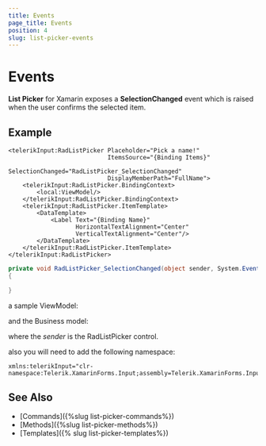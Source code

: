 ```yaml
---
title: Events
page_title: Events
position: 4
slug: list-picker-events
---
```


# Events

**List Picker** for Xamarin exposes a **SelectionChanged** event which is raised when the user confirms the selected item.

## Example

```XAML
<telerikInput:RadListPicker Placeholder="Pick a name!" 
	                        ItemsSource="{Binding Items}" 
	                        SelectionChanged="RadListPicker_SelectionChanged"
	                        DisplayMemberPath="FullName">
    <telerikInput:RadListPicker.BindingContext>
        <local:ViewModel/>
    </telerikInput:RadListPicker.BindingContext>
    <telerikInput:RadListPicker.ItemTemplate>
        <DataTemplate>
            <Label Text="{Binding Name}" 
				   HorizontalTextAlignment="Center" 
				   VerticalTextAlignment="Center"/>
        </DataTemplate>
    </telerikInput:RadListPicker.ItemTemplate>
</telerikInput:RadListPicker>
```

```C#
private void RadListPicker_SelectionChanged(object sender, System.EventArgs e)
{

}
```

a sample ViewModel:

<snippet id='listpicker-getting-started-viewmodel' />

and the Business model:

<snippet id='listpicker-getting-started-business-model' />

where the *sender* is the RadListPicker control.

also you will need to add the following namespace:

```XAML
xmlns:telerikInput="clr-namespace:Telerik.XamarinForms.Input;assembly=Telerik.XamarinForms.Input"
```

## See Also

- [Commands]({%slug list-picker-commands%})
- [Methods]({%slug list-picker-methods%})
- [Templates]({% slug list-picker-templates%})